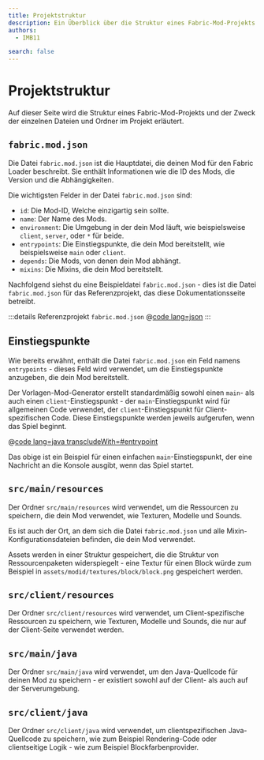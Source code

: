 ```yaml
---
title: Projektstruktur
description: Ein Überblick über die Struktur eines Fabric-Mod-Projekts.
authors:
  - IMB11

search: false
---
```


# Projektstruktur

Auf dieser Seite wird die Struktur eines Fabric-Mod-Projekts und der Zweck der einzelnen Dateien und Ordner im Projekt erläutert.

## `fabric.mod.json`

Die Datei `fabric.mod.json` ist die Hauptdatei, die deinen Mod für den Fabric Loader beschreibt. Sie enthält Informationen wie die ID des Mods, die Version und die Abhängigkeiten.

Die wichtigsten Felder in der Datei `fabric.mod.json` sind:

- `id`: Die Mod-ID, Welche einzigartig sein sollte.
- `name`: Der Name des Mods.
- `environment`: Die Umgebung in der dein Mod läuft, wie beispielsweise `client`, `server`, oder `*` für beide.
- `entrypoints`: Die Einstiegspunkte, die dein Mod bereitstellt, wie beispielsweise `main` oder `client`.
- `depends`: Die Mods, von denen dein Mod abhängt.
- `mixins`: Die Mixins, die dein Mod bereitstellt.

Nachfolgend siehst du eine Beispieldatei `fabric.mod.json` - dies ist die Datei `fabric.mod.json` für das Referenzprojekt, das diese Dokumentationsseite betreibt.

:::details Referenzprojekt `fabric.mod.json`
@[code lang=json](@/reference/latest/src/main/resources/fabric.mod.json)
:::

## Einstiegspunkte

Wie bereits erwähnt, enthält die Datei `fabric.mod.json` ein Feld namens `entrypoints` - dieses Feld wird verwendet, um die Einstiegspunkte anzugeben, die dein Mod bereitstellt.

Der Vorlagen-Mod-Generator erstellt standardmäßig sowohl einen `main`- als auch einen `client`-Einstiegspunkt - der `main`-Einstiegspunkt wird für allgemeinen Code verwendet, der `client`-Einstiegspunkt für Client-spezifischen Code. Diese Einstiegspunkte werden jeweils aufgerufen, wenn das Spiel beginnt.

@[code lang=java transcludeWith=#entrypoint](@/reference/latest/src/main/java/com/example/docs/FabricDocsReference.java)

Das obige ist ein Beispiel für einen einfachen `main`-Einstiegspunkt, der eine Nachricht an die Konsole ausgibt, wenn das Spiel startet.

## `src/main/resources`

Der Ordner `src/main/resources` wird verwendet, um die Ressourcen zu speichern, die dein Mod verwendet, wie Texturen, Modelle und Sounds.

Es ist auch der Ort, an dem sich die Datei `fabric.mod.json` und alle Mixin-Konfigurationsdateien befinden, die dein Mod verwendet.

Assets werden in einer Struktur gespeichert, die die Struktur von Ressourcenpaketen widerspiegelt - eine Textur für einen Block würde zum Beispiel in `assets/modid/textures/block/block.png` gespeichert werden.

## `src/client/resources`

Der Ordner `src/client/resources` wird verwendet, um Client-spezifische Ressourcen zu speichern, wie Texturen, Modelle und Sounds, die nur auf der Client-Seite verwendet werden.

## `src/main/java`

Der Ordner `src/main/java` wird verwendet, um den Java-Quellcode für deinen Mod zu speichern - er existiert sowohl auf der Client- als auch auf der Serverumgebung.

## `src/client/java`

Der Ordner `src/client/java` wird verwendet, um clientspezifischen Java-Quellcode zu speichern, wie zum Beispiel Rendering-Code oder clientseitige Logik - wie zum Beispiel Blockfarbenprovider.
